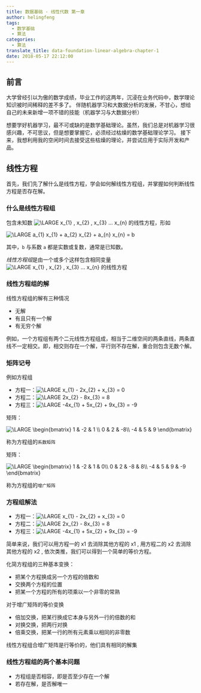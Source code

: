 ```yaml
---
title: 数据基础 - 线性代数 第一章
author: helingfeng
tags:
  - 数学基础
  - 算法
categories:
  - 算法
translate_title: data-foundation-linear-algebra-chapter-1
date: 2018-05-17 22:12:00
---
```

## 前言

大学曾经引以为傲的数学成绩，毕业工作的这两年，沉浸在业务代码中，数学理论知识被时间稀释的差不多了。
伴随机器学习和大数据分析的发展，不甘心，想给自己的未来新增一项不错的技能（机器学习与大数据分析）

想要学好机器学习，最不可或缺的是数学基础理论。虽然，我们总是对机器学习很感兴趣，不可思议，但是想要掌握它，必须经过枯燥的数学基础理论学习。
接下来，我想利用我的空闲时间去接受这些枯燥的理论，并尝试应用于实际开发和产品。

## 线性方程

首先，我们先了解什么是线性方程，学会如何解线性方程组，并掌握如何判断线性方程是否存在解。

### 什么是线性方程组

包含未知数 <img src="http://latex.codecogs.com/gif.latex?\dpi{80}&space;\LARGE&space;x_{1}&space;,&space;x_{2}&space;,&space;x_{3}&space;...&space;x_{n}" title="\LARGE x_{1} , x_{2} , x_{3} ... x_{n}" /> 的线性方程，形如

<img src="http://latex.codecogs.com/png.latex?\dpi{80}&space;\LARGE&space;a_{1}&space;x_{1}&space;&plus;&space;a_{2}&space;x_{2}&space;&plus;&space;a_{n}&space;x_{n}&space;=&space;b" title="\LARGE a_{1} x_{1} + a_{2} x_{2} + a_{n} x_{n} = b" />

其中，`b` 与系数 `a` 都是实数或复数，通常是已知数。

*线性方程组*是由一个或多个这样包含相同变量 <img src="http://latex.codecogs.com/gif.latex?\dpi{80}&space;\LARGE&space;x_{1}&space;,&space;x_{2}&space;,&space;x_{3}&space;...&space;x_{n}" title="\LARGE x_{1} , x_{2} , x_{3} ... x_{n}" /> 的线性方程

### 线性方程组的解

线性方程组的解有三种情况
 - 无解
 - 有且只有一个解
 - 有无穷个解

例如，一个方程组有两个二元线性方程组成，相当于二维空间的两条直线，两条直线不一定相交。即，相交则存在一个解，平行则不存在解，重合则包含无数个解。

### 矩阵记号

例如方程组

- 方程一：<img src="http://latex.codecogs.com/gif.latex?\dpi{80}&space;\LARGE&space;x_{1}&space;-&space;2x_{2}&space;&plus;&space;x_{3}&space;=&space;0" title="\LARGE x_{1} - 2x_{2} + x_{3} = 0" />
- 方程二：<img src="http://latex.codecogs.com/gif.latex?\dpi{80}&space;\LARGE&space;2x_{2}&space;-&space;8x_{3}&space;=&space;8" title="\LARGE 2x_{2} - 8x_{3} = 8" />
- 方程三：<img src="http://latex.codecogs.com/gif.latex?\dpi{80}&space;\LARGE&space;-4x_{1}&space;&plus;&space;5x_{2}&space;&plus;&space;9x_{3}&space;=&space;-9" title="\LARGE -4x_{1} + 5x_{2} + 9x_{3} = -9" />

矩阵：

<img src="http://latex.codecogs.com/gif.latex?\dpi{80}&space;\LARGE&space;\begin{bmatrix}&space;1&space;&&space;-2&space;&&space;1&space;\\&space;0&space;&&space;2&space;&&space;-8\\&space;-4&space;&&space;5&space;&&space;9&space;\end{bmatrix}" title="\LARGE \begin{bmatrix} 1 & -2 & 1 \\ 0 & 2 & -8\\ -4 & 5 & 9 \end{bmatrix}" />

称为方程组的`系数矩阵`

矩阵：

<img src="http://latex.codecogs.com/gif.latex?\dpi{80}&space;\LARGE&space;\begin{bmatrix}&space;1&space;&&space;-2&space;&&space;1&space;&&space;0\\&space;0&space;&&space;2&space;&&space;-8&space;&&space;8\\&space;-4&space;&&space;5&space;&&space;9&space;&&space;-9&space;\end{bmatrix}" title="\LARGE \begin{bmatrix} 1 & -2 & 1 & 0\\ 0 & 2 & -8 & 8\\ -4 & 5 & 9 & -9 \end{bmatrix}" />

称为方程组的`增广矩阵`

### 方程组解法

- 方程一：<img src="http://latex.codecogs.com/gif.latex?\dpi{80}&space;\LARGE&space;x_{1}&space;-&space;2x_{2}&space;&plus;&space;x_{3}&space;=&space;0" title="\LARGE x_{1} - 2x_{2} + x_{3} = 0" />
- 方程二：<img src="http://latex.codecogs.com/gif.latex?\dpi{80}&space;\LARGE&space;2x_{2}&space;-&space;8x_{3}&space;=&space;8" title="\LARGE 2x_{2} - 8x_{3} = 8" />
- 方程三：<img src="http://latex.codecogs.com/gif.latex?\dpi{80}&space;\LARGE&space;-4x_{1}&space;&plus;&space;5x_{2}&space;&plus;&space;9x_{3}&space;=&space;-9" title="\LARGE -4x_{1} + 5x_{2} + 9x_{3} = -9" />

简单来说，我们可以用方程一的 x1 去消除其他方程的 x1 , 用方程二的 x2 去消除其他方程的 x2 , 依次类推，我们可以得到一个简单的等价方程。

化简方程组的三种基本变换：
- 把某个方程换成另一个方程的倍数和
- 交换两个方程的位置
- 把某一个方程的所有的项乘以一个非零的常熟

对于增广矩阵的等价变换
- 倍加交换，把某行换成它本身与另外一行的倍数的和
- 对换交换，把两行对换
- 倍乘交换，把某一行的所有元素乘以相同的非零数

线性方程组合增广矩阵是行等价的，他们具有相同的解集

### 线性方程组的两个基本问题

- 方程组是否相容，即是否至少存在一个解
- 若存在解，是否解唯一

